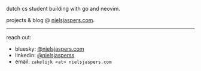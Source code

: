 dutch cs student building with go and neovim.

projects & blog @ [nielsjaspers.com](https://nielsjaspers.com).

---

reach out:
* bluesky: [@nielsjaspers.com](https://bsky.app/profile/nielsjaspers.com)
* linkedin: [@nielsjasperss](https://www.linkedin.com/in/nielsjasperss/)
* email: `zakelijk <at> nielsjaspers.com`
